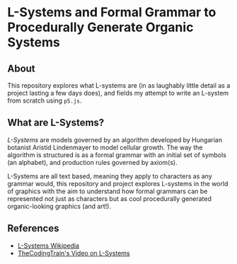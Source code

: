 # L-Systems and Formal Grammar to Procedurally Generate Organic Systems

## About

This repository explores what L-systems are (in as laughably little detail as a project lasting a few days does), and fields my attempt to write an L-system from scratch using `p5.js`.

## What are L-Systems?

*L-Systems* are models governed by an algorithm developed by Hungarian botanist Aristid Lindenmayer to model cellular growth. The way the algorithm is structured is as a formal grammar with an initial set of symbols (an alphabet), and production rules governed by axiom(s).

L-Systems are all text based, meaning they apply to characters as any grammar would, this repository and project explores L-systems in the world of graphics with the aim to understand how formal grammars can be represented not just as characters but as cool procedurally generated organic-looking graphics (and art!).



## References
- [L-Systems Wikipedia](https://en.wikipedia.org/wiki/L-system)
- [TheCodingTrain's Video on L-Systems](https://youtu.be/E1B4UoSQMFw?si=WHHvXbic7hPP-Hhd)